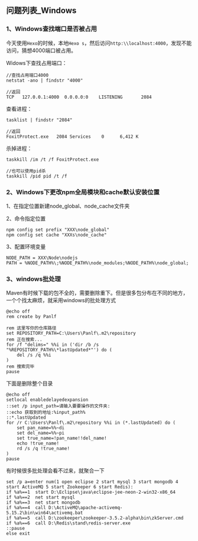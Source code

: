 ## 问题列表_Windows

### 1、Windows查找端口是否被占用

今天使用`Hexo`的时候，本地`Hexo s`，然后访问`http:\\localhost:4000`，发现不能访问，猜想4000端口被占用。

Widows下查找占用端口：
```
//查找占用端口4000
netstat -ano | findstr "4000"  

//返回
TCP   127.0.0.1:4000  0.0.0.0:0    LISTENING       2084
```

查看进程：
```
tasklist | findstr "2084" 

//返回
FoxitProtect.exe   2084 Services    0      6,412 K
```

杀掉进程：
```
taskkill /im /t /f FoxitProtect.exe 

//也可以使用pid杀
taskkill /pid pid /t /f
```

### 2、Windows下更改npm全局模块和cache默认安装位置

1、在指定位置新建node_global、node_cache文件夹

2、命令指定位置
```
npm config set prefix "XXX\node_global"
npm config set cache "XXXs\node_cache"
```

3、配置环境变量
```
NODE_PATH = XXX\Node\nodejs
PATH = %NODE_PATH%\;%NODE_PATH%\node_modules;%NODE_PATH%\node_global;
```

### 3、windows批处理

Maven有时候下载的包不全的，需要删除重下。但是很多包分布在不同的地方，一个个找太麻烦，就采用windows的批处理方式
```
@echo off
rem create by Panlf
  
rem 这里写你的仓库路径
set REPOSITORY_PATH=C:\Users\Panlf\.m2\repository
rem 正在搜索...
for /f "delims=" %%i in ('dir /b /s "%REPOSITORY_PATH%\*lastUpdated*"') do (
    del /s /q %%i
)
rem 搜索完毕
pause
```

下面是删除整个目录
```
@echo off
setlocal enabledelayedexpansion
::set /p input_path=请输入要要操作的文件夹:
::echo 获取到的地址:%input_path%
::*.lastUpdated
for /r C:\Users\Panlf\.m2\repository %%i in (*.lastUpdated) do (
	set pan_name=%%~di
	set del_name=%%~pi
	set true_name=!pan_name!!del_name!
	echo !true_name!
	rd /s /q !true_name!
)
pause
```
有时候很多批处理会看不过来，就聚合一下
```
set /p a=enter num(1 open eclipse 2 start mysql 3 start mongodb 4 start ActiveMQ 5 start Zookeeper 6 start Redis):
if %a%==1  start D:\Eclipse\java\eclipse-jee-neon-2-win32-x86_64
if %a%==2  net start mysql
if %a%==3  net start mongodb
if %a%==4  call D:\ActiveMQ\apache-activemq-5.15.2\bin\win64\activemq.bat
if %a%==5  call D:\zookeeper\zookeeper-3.5.2-alpha\bin\zkServer.cmd
if %a%==6  call D:\Redis\stand\redis-server.exe
::pause
else exit
```

